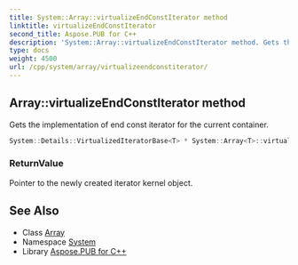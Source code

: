 ```yaml
---
title: System::Array::virtualizeEndConstIterator method
linktitle: virtualizeEndConstIterator
second_title: Aspose.PUB for C++
description: 'System::Array::virtualizeEndConstIterator method. Gets the implementation of end const iterator for the current container in C++.'
type: docs
weight: 4500
url: /cpp/system/array/virtualizeendconstiterator/
---
```

## Array::virtualizeEndConstIterator method


Gets the implementation of end const iterator for the current container.

```cpp
System::Details::VirtualizedIteratorBase<T> * System::Array<T>::virtualizeEndConstIterator() const override
```


### ReturnValue

Pointer to the newly created iterator kernel object.

## See Also

* Class [Array](../)
* Namespace [System](../../)
* Library [Aspose.PUB for C++](../../../)
